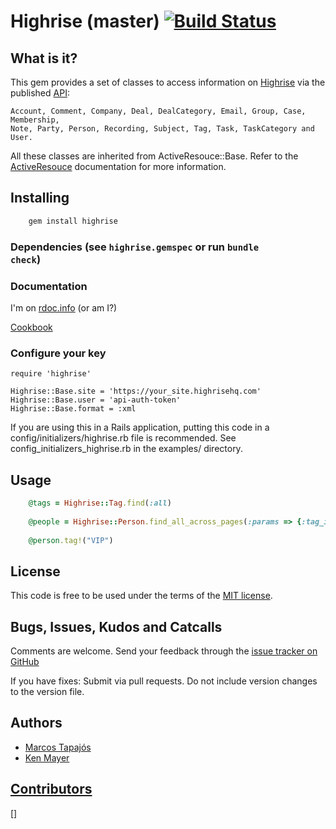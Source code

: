 # Highrise (master) [![Build Status](https://secure.travis-ci.org/tapajos/highrise.png)](http://travis-ci.org/tapajos/highrise)

## What is it?

This gem provides a set of classes to access information on [Highrise][h] via the published [API][api]:

    Account, Comment, Company, Deal, DealCategory, Email, Group, Case, Membership,
    Note, Party, Person, Recording, Subject, Tag, Task, TaskCategory and User.

All these classes are inherited from ActiveResouce::Base. Refer to the [ActiveResouce][ar] documentation for more information.

## Installing
```bash
    gem install highrise
```
### Dependencies (see <code>highrise.gemspec</code> or run <code>bundle check</code>)

### Documentation

  I'm on [rdoc.info][rdoc] (or am I?)

  [Cookbook][cookbook]

### Configure your key

    require 'highrise'
    
    Highrise::Base.site = 'https://your_site.highrisehq.com'
    Highrise::Base.user = 'api-auth-token'
    Highrise::Base.format = :xml

If you are using this in a Rails application, putting this code in a config/initializers/highrise.rb
file is recommended. See config_initializers_highrise.rb in the examples/ directory.

## Usage
```ruby
    @tags = Highrise::Tag.find(:all)
    
    @people = Highrise::Person.find_all_across_pages(:params => {:tag_id => 12345})
    
    @person.tag!("VIP")
```
## License

This code is free to be used under the terms of the [MIT license][mit].

## Bugs, Issues, Kudos and Catcalls

Comments are welcome. Send your feedback through the [issue tracker on GitHub][i]

If you have fixes: Submit via pull requests. Do not include version changes to the 
version file. 

## Authors

* [Marcos Tapajós][tapajos]
* [Ken Mayer][kmayer]

## [Contributors][list]


[api]: http://developer.37signals.com/highrise
[ar]: http://api.rubyonrails.org/classes/ActiveResource/Base.html
[c]:  http://api.rubyonrails.org/classes/ActiveSupport/Cache
[h]:  http://www.highrisehq.com/
[i]:  https://github.com/tapajos/highrise/issues
[kmayer]: https://github.com/kmayer
[mit]: http://www.opensource.org/licenses/mit-license.php
[cookbook]: https://github.com/tapajos/highrise/wiki/Cookbook
[rdoc]: http://rdoc.info/projects/tapajos/highrise
[tapajos]: http://www.improveit.com.br/en/company/tapajos
[list]: https://github.com/tapajos/highrise/graphs/contributors
[]